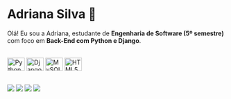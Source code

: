 # Adriana Silva 🌷

Olá! Eu sou a Adriana, estudante de **Engenharia de Software (5º semestre)** com foco em **Back-End com Python e Django**.  

<div style="display: inline_block"><br>
 <img alt="Python" height="30" width="40" src="https://cdn.jsdelivr.net/gh/devicons/devicon/icons/python/python-original.svg">
  <img alt="Django" height="30" width="40" src="https://cdn.jsdelivr.net/gh/devicons/devicon/icons/django/django-plain.svg">
  <img alt="MySQL" height="30" width="40" src="https://cdn.jsdelivr.net/gh/devicons/devicon/icons/mysql/mysql-original.svg">
  <img alt="HTML5" height="30" width="40" src="https://cdn.jsdelivr.net/gh/devicons/devicon/icons/html5/html5-original.svg">
</div>

 ##
 
<div> 

<a href="https://www.linkedin.com/in/adrianaagsilva" target="_blank"><img src="https://img.shields.io/badge/-LinkedIn-%230077B5?style=for-the-badge&logo=linkedin&logoColor=white" target="_blank"></a> 
<a href="https://instagram.com/driana__araujo" target="_blank"><img src="https://img.shields.io/badge/-Instagram-%23E4405F?style=for-the-badge&logo=instagram&logoColor=white" target="_blank"></a>
<a href="https://discord.gg/wagxzStdcR" target="_blank"><img src="https://img.shields.io/badge/Discord-7289DA?style=for-the-badge&logo=discord&logoColor=white" target="_blank"></a> 
<a href="mailto:adrianaaraujo1908@gmail.com" target="_blank"><img src="https://img.shields.io/badge/adrianaaraujo1908@gmail.com-D14836?style=for-the-badge&logo=gmail&logoColor=white"></a>
</div>


